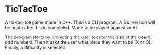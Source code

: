 # TicTacToe
A tic-tac-toe game made in C++. This is a CLI program. A GUI version will be made after this is completed. Made to be played against an AI

The program starts by prompting the user to enter the size of the board, odd numbers. Then it asks the user what piece they want to be (X or O). Finally, a difficulty is selected.
